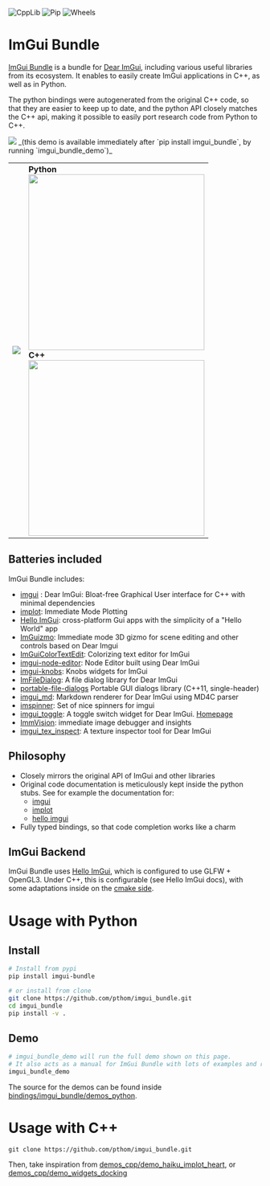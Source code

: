![CppLib](https://github.com/pthom/imgui_bundle/workflows/CppLib/badge.svg)
![Pip](https://github.com/pthom/imgui_bundle/workflows/Pip/badge.svg)
![Wheels](https://github.com/pthom/imgui_bundle/workflows/Wheels/badge.svg)


# ImGui Bundle
[ImGui Bundle](https://github.com/pthom/imgui_bundle) is a bundle for [Dear ImGui](https://github.com/ocornut/imgui.git), including various useful libraries from its ecosystem.
It enables to easily create ImGui applications in C++, as well as in Python.

The python bindings were autogenerated from the original C++ code, so that they are easier to keep up to date, and the python API closely matches the C++ api, making it possible to easily port research code from Python to C++.

<img src="https://traineq.org/imgui_bundle_doc/demo_bundle6.gif">
_(this demo is available immediately after `pip install imgui_bundle`, by running `imgui_bundle_demo`)_

<table>
<tr>
    <td> <img src="https://traineq.org/imgui_bundle_doc/heart.gif"> </td>
    <td>  
      <b>Python</b><br>
      <img src="https://traineq.org/imgui_bundle_doc/heart_code2.png" width="350"><br>
      <b>C++</b><br>
      <img src="https://traineq.org/imgui_bundle_doc/heart_code_cpp2.png" width="350"><br>
    </td> 
</tr>
</table>


## Batteries included
ImGui Bundle includes:
* [imgui](https://github.com/ocornut/imgui.git) : Dear ImGui: Bloat-free Graphical User interface for C++ with minimal dependencies 
* [implot](https://github.com/epezent/implot): Immediate Mode Plotting
* [Hello ImGui](https://github.com/pthom/hello_imgui.git): cross-platform Gui apps with the simplicity of a "Hello World" app 
* [ImGuizmo](https://github.com/CedricGuillemet/ImGuizmo.git): Immediate mode 3D gizmo for scene editing and other controls based on Dear Imgui 
* [ImGuiColorTextEdit](https://github.com/BalazsJako/ImGuiColorTextEdit): Colorizing text editor for ImGui
* [imgui-node-editor](https://github.com/thedmd/imgui-node-editor): Node Editor built using Dear ImGui 
* [imgui-knobs](https://github.com/altschuler/imgui-knobs): Knobs widgets for ImGui
* [ImFileDialog](https://github.com/pthom/ImFileDialog.git): A file dialog library for Dear ImGui  
* [portable-file-dialogs](https://github.com/samhocevar/portable-file-dialogs)  Portable GUI dialogs library (C++11, single-header)
* [imgui_md](https://github.com/mekhontsev/imgui_md.git): Markdown renderer for Dear ImGui using MD4C parser
* [imspinner](https://github.com/dalerank/imspinner): Set of nice spinners for imgui 
* [imgui_toggle](https://github.com/cmdwtf/imgui_toggle): A toggle switch widget for Dear ImGui. [Homepage](https://cmd.wtf/projects#imgui-toggle)
* [ImmVision](https://github.com/pthom/immvision.git): immediate image debugger and insights 
* [imgui_tex_inspect](https://github.com/andyborrell/imgui_tex_inspect): A texture inspector tool for Dear ImGui 

## Philosophy
* Closely mirrors the original API of ImGui and other libraries
* Original code documentation is meticulously kept inside the python stubs. See for example the documentation for:
    * [imgui](https://github.com/pthom/imgui_bundle/blob/main/bindings/imgui_bundle/imgui/__init__.pyi)
    * [implot](https://github.com/pthom/imgui_bundle/blob/main/bindings/imgui_bundle/implot.pyi)
    * [hello imgui](https://github.com/pthom/imgui_bundle/blob/main/bindings/imgui_bundle/hello_imgui.pyi)
* Fully typed bindings, so that code completion works like a charm


## ImGui Backend

ImGui Bundle uses [Hello ImGui](https://github.com/pthom/hello_imgui), which is configured to use GLFW + OpenGL3.
Under C++, this is configurable (see Hello ImGui docs), with some adaptations inside on the [cmake side](cmake/add_hello_imgui.cmake).

# Usage with Python

## Install

````bash
# Install from pypi
pip install imgui-bundle

# or install from clone
git clone https://github.com/pthom/imgui_bundle.git
cd imgui_bundle
pip install -v .
````

## Demo

````bash
# imgui_bundle_demo will run the full demo shown on this page. 
# It also acts as a manual for ImGui Bundle with lots of examples and related code source.
imgui_bundle_demo 
````

The source for the demos can be found inside [bindings/imgui_bundle/demos_python](bindings/imgui_bundle/demos_python).

# Usage with C++

````
git clone https://github.com/pthom/imgui_bundle.git
````

Then, take inspiration from [demos_cpp/demo_haiku_implot_heart](bindings/imgui_bundle/demos_cpp/demo_haiku_implot_heart), 
or [demos_cpp/demo_widgets_docking](bindings/imgui_bundle/demos_cpp/demo_widgets_docking)
